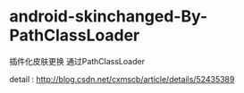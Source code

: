 # android-skinchanged-By-PathClassLoader
插件化皮肤更换 通过PathClassLoader

detail : http://blog.csdn.net/cxmscb/article/details/52435389
